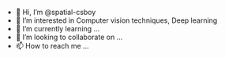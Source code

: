 - 👋 Hi, I’m @spatial-csboy
- 👀 I’m interested in Computer vision techniques, Deep learning
- 🌱 I’m currently learning ...
- 💞️ I’m looking to collaborate on ...
- 📫 How to reach me ...

<!---
spatial-csboy/spatial-csboy is a ✨ special ✨ repository because its `README.md` (this file) appears on your GitHub profile.
You can click the Preview link to take a look at your changes.
--->

